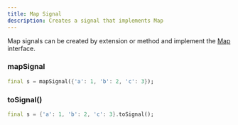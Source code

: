 ```yaml
---
title: Map Signal
description: Creates a signal that implements Map
---
```


Map signals can be created by extension or method and implement the [Map](https://api.dart.dev/stable/3.2.1/dart-core/Map-class.html) interface.

### mapSignal

```dart
final s = mapSignal({'a': 1, 'b': 2, 'c': 3});
```

### toSignal()

```dart
final s = {'a': 1, 'b': 2, 'c': 3}.toSignal();
```
